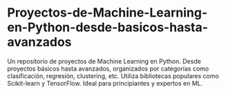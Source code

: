 # Proyectos-de-Machine-Learning-en-Python-desde-basicos-hasta-avanzados
Un repositorio de proyectos de Machine Learning en Python. Desde proyectos básicos hasta avanzados, organizados por categorías como clasificación, regresión, clustering, etc. Utiliza bibliotecas populares como Scikit-learn y TensorFlow. Ideal para principiantes y expertos en ML.
